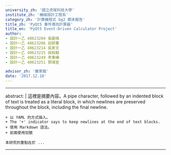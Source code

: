```yaml
---
university_zh: '國立虎尾科技大學'
institute_zh: '機械設計工程系'
category_zh: '計算機程式 bg2 期末報告'
title_zh: 'PyQt5 事件導向計算器'
title_en: 'PyQt5 Event-Driven Calculator Project'
author:
- 設計一乙 40623204 張晏晴
- 設計一乙 40623206 邱妍蓁
- 設計一乙 40623214 吳家文
- 設計一乙 40623215 吳柏毅
- 設計一乙 40623249 李秉樺
- 設計一乙 40623251 鄧靖宣

advisor_zh: '嚴家銘'
date: '2017.12.18'
---
```


---
abstract: |
    這裡是摘要內容。A pipe character, followed by an indented block of text is treated as a literal block, in which newlines are preserved throughout the block, including the final newline.
    
    + 以 YAML 的方式插入。
    + The '+' indicator says to keep newlines at the end of text blocks.
    + 使用 Markdown 語法。
    + 前面使用加號
    
    本研究的重點在於 ...
---


